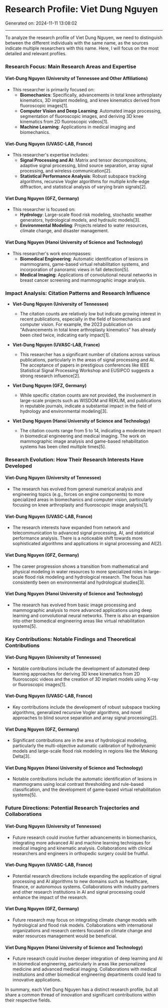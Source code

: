 # Research Profile: Viet Dung Nguyen

Generated on: 2024-11-11 13:08:02

---

To analyze the research profile of Viet Dung Nguyen, we need to distinguish between the different individuals with the same name, as the sources indicate multiple researchers with this name. Here, I will focus on the most detailed and relevant profiles.

### Research Focus: Main Research Areas and Expertise

#### Viet-Dung Nguyen (University of Tennessee and Other Affiliations)
- This researcher is primarily focused on:
  - **Biomechanics**: Specifically, advancements in total knee arthroplasty kinematics, 3D implant modeling, and knee kinematics derived from fluoroscopic images[1].
  - **Computer Vision and Deep Learning**: Automated image processing, segmentation of fluoroscopic images, and deriving 3D knee kinematics from 2D fluoroscopic videos[1].
  - **Machine Learning**: Applications in medical imaging and biomechanics.

#### Viet-Dung Nguyen (UVASC-LAB, France)
- This researcher's expertise includes:
  - **Signal Processing and AI**: Matrix and tensor decompositions, adaptive signal processing, blind source separation, array signal processing, and wireless communication[2].
  - **Statistical Performance Analysis**: Robust subspace tracking algorithms, recursive Vogler algorithms for multiple knife-edge diffraction, and statistical analysis of varying brain signals[2].

#### Viet Dung Nguyen (GFZ, Germany)
- This researcher is focused on:
  - **Hydrology**: Large-scale flood risk modeling, stochastic weather generators, hydrological models, and hydraulic models[3].
  - **Environmental Modeling**: Projects related to water resources, climate change, and disaster management.

#### Viet Dung Nguyen (Hanoi University of Science and Technology)
- This researcher's work encompasses:
  - **Biomedical Engineering**: Automatic identification of lesions in mammograms, game-based virtual rehabilitation systems, and incorporation of panoramic views in fall detection[5].
  - **Medical Imaging**: Applications of convolutional neural networks in breast cancer screening and mammographic image analysis.

### Impact Analysis: Citation Patterns and Research Influence

- **Viet-Dung Nguyen (University of Tennessee)**
  - The citation counts are relatively low but indicate growing interest in recent publications, especially in the field of biomechanics and computer vision. For example, the 2023 publication on "Advancements in total knee arthroplasty kinematics" has already been cited twice, indicating early impact[1].

- **Viet-Dung Nguyen (UVASC-LAB, France)**
  - This researcher has a significant number of citations across various publications, particularly in the areas of signal processing and AI. The acceptance of papers in prestigious conferences like IEEE Statistical Signal Processing Workshop and EUSIPCO suggests a strong research influence[2].

- **Viet Dung Nguyen (GFZ, Germany)**
  - While specific citation counts are not provided, the involvement in large-scale projects such as WISDOM and REKLIM, and publications in reputable journals, indicate a substantial impact in the field of hydrology and environmental modeling[3].

- **Viet Dung Nguyen (Hanoi University of Science and Technology)**
  - The citation counts range from 5 to 14, indicating a moderate impact in biomedical engineering and medical imaging. The work on mammographic image analysis and game-based rehabilitation systems has been cited multiple times[5].

### Research Evolution: How Their Research Interests Have Developed

#### Viet-Dung Nguyen (University of Tennessee)
- The research has evolved from general numerical analysis and engineering topics (e.g., forces on engine components) to more specialized areas in biomechanics and computer vision, particularly focusing on knee arthroplasty and fluoroscopic image analysis[1].

#### Viet-Dung Nguyen (UVASC-LAB, France)
- The research interests have expanded from network and telecommunication to advanced signal processing, AI, and statistical performance analysis. There is a noticeable shift towards more sophisticated algorithms and applications in signal processing and AI[2].

#### Viet Dung Nguyen (GFZ, Germany)
- The career progression shows a transition from mathematical and physical modeling in water resources to more specialized roles in large-scale flood risk modeling and hydrological research. The focus has consistently been on environmental and hydrological studies[3].

#### Viet Dung Nguyen (Hanoi University of Science and Technology)
- The research has evolved from basic image processing and mammographic analysis to more advanced applications using deep learning and convolutional neural networks. There is also an expansion into other biomedical engineering areas like virtual rehabilitation systems[5].

### Key Contributions: Notable Findings and Theoretical Contributions

#### Viet-Dung Nguyen (University of Tennessee)
- Notable contributions include the development of automated deep learning approaches for deriving 3D knee kinematics from 2D fluoroscopic videos and the creation of 3D implant models using X-ray or fluoroscopic images[1].

#### Viet-Dung Nguyen (UVASC-LAB, France)
- Key contributions include the development of robust subspace tracking algorithms, generalized recursive Vogler algorithms, and novel approaches to blind source separation and array signal processing[2].

#### Viet Dung Nguyen (GFZ, Germany)
- Significant contributions are in the area of hydrological modeling, particularly the multi-objective automatic calibration of hydrodynamic models and large-scale flood risk modeling in regions like the Mekong Delta[3].

#### Viet Dung Nguyen (Hanoi University of Science and Technology)
- Notable contributions include the automatic identification of lesions in mammograms using local contrast thresholding and rule-based classification, and the development of game-based virtual rehabilitation systems[5].

### Future Directions: Potential Research Trajectories and Collaborations

#### Viet-Dung Nguyen (University of Tennessee)
- Future research could involve further advancements in biomechanics, integrating more advanced AI and machine learning techniques for medical imaging and kinematic analysis. Collaborations with clinical researchers and engineers in orthopedic surgery could be fruitful.

#### Viet-Dung Nguyen (UVASC-LAB, France)
- Potential research directions include expanding the application of signal processing and AI algorithms to new domains such as healthcare, finance, or autonomous systems. Collaborations with industry partners and other research institutions in AI and signal processing could enhance the impact of the research.

#### Viet Dung Nguyen (GFZ, Germany)
- Future research may focus on integrating climate change models with hydrological and flood risk models. Collaborations with international organizations and research centers focused on climate change and water resources management would be beneficial.

#### Viet Dung Nguyen (Hanoi University of Science and Technology)
- Future research could involve deeper integration of deep learning and AI in biomedical engineering, particularly in areas like personalized medicine and advanced medical imaging. Collaborations with medical institutions and other biomedical engineering departments could lead to innovative applications.

In summary, each Viet Dung Nguyen has a distinct research profile, but all share a common thread of innovation and significant contributions within their respective fields.